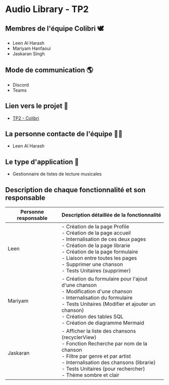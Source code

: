 # Audio Library - TP2 

## Membres de l'équipe Colibri 🕊
- Leen Al Harash
- Mariyam Hanfaoui
- Jaskaran Singh

## Mode de communication 🌎
- Discord
- Teams

## Lien vers le projet 🔗
- [TP2 - Colibri](https://git.dti.crosemont.quebec/lal/tp2-colibri)

## La personne contacte de l'équipe 🙎‍♀️
- Leen Al Harash

## Le type d'application 📱
- Gestionnaire de listes de lecture musicales

## Description de chaque fonctionnalité et son responsable 
| Personne responsable | Description détaillée de la fonctionnalité |
| ------------- | ------------- |
| Leen | - Création de la page Profile<br/> - Création de la page accueil<br /> - Internalisation de ces deux pages<br/> - Création de la page librarie<br /> - Création de la page formulaire<br/> - Liaison entre toutes les pages<br/> - Supprimer une chanson<br /> - Tests Unitaires (supprimer)|
| Mariyam | - Création du formulaire pour l'ajout d'une chanson <br/> - Modification d'une chanson<br /> - Internalisation du formulaire<br /> - Tests Unitaires (Modifier et ajouter un chanson)<br /> - Création des tables SQL<br/> - Création de diagramme Mermaid|
| Jaskaran | - Afficher la liste des chansons (recyclerView)<br /> - Fonction Recherche par nom de la chanson<br /> - Filtre par genre et par artist<br /> - Internalisation des chansons (librarie)<br /> - Tests Unitaires (pour rechercher)<br /> - Thème sombre et clair|